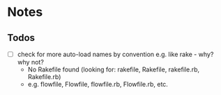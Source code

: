 # Notes

## Todos

- [ ] check for more auto-load names by convention e.g. like rake - why? why not?
  - No Rakefile found (looking for: rakefile, Rakefile, rakefile.rb, Rakefile.rb)
  - e.g. flowfile, Flowfile, flowfile.rb, Flowfile.rb, etc.

